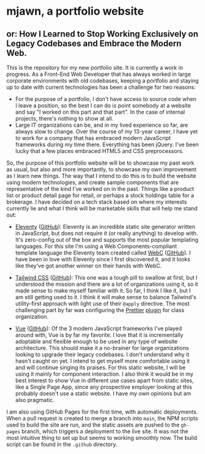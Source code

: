 # mjawn, a portfolio website

## or: How I Learned to Stop Working Exclusively on Legacy Codebases and Embrace the Modern Web.

This is the repository for my new portfolio site. It is currently a work in progress. As a Front-End Web Developer that has always worked in large corporate environments with old codebases, keeping a portfolio and staying up to date with current technologies has been a challenge for two reasons:

-   For the purpose of a portfolio, I don't have access to source code when I leave a position, so the best I can do is point somebody at a website and say "I worked on this part and that part". In the case of internal projects, there's nothing to show at all.
-   Large IT organizations can be, and in my lived experience so far, are always slow to change. Over the course of my 13-year career, I have yet to work for a company that has embraced modern JavaScript frameworks during my time there. Everything has been jQuery. I've been lucky that a few places embraced HTML5 and CSS preprocessors.

So, the purpose of this portfolio website will be to showcase my past work as usual, but also and more importantly, to showcase my own improvement as I learn new things. The way that I intend to do this is to build the website using modern technologies, and create sample components that are representative of the kind I've worked on in the past. Things like a product list or product detail page for retail, or perhaps a stock holdings table for a brokerage. I have decided on a tech stack based on where my interests currently lie and what I think will be marketable skills that will help me stand out:

-   [Eleventy](https://www.11ty.dev/) ([GitHub](https://github.com/11ty/eleventy/)): Eleventy is an incredible static site generator written in JavaScript, but does not require it (or really anything) to develop with. It's zero-config out of the box and supports the most popular templating languages. For this site I'm using a Web Components-compliant template language the Eleventy team created called [WebC](https://www.11ty.dev/docs/languages/webc/) ([GitHub](https://github.com/11ty/eleventy/)). I have been in love with Eleventy since I first discovered it, and it looks like they've got another winner on their hands with WebC.

-   [Tailwind CSS](https://tailwindcss.com/) ([GitHub](https://github.com/tailwindlabs/tailwindcss)): This one was a tough pill to swallow at first, but I understood the mission and there are a lot of organizations using it, so it made sense to make myself familiar with it. So far, I think I like it, but I am still getting used to it. I think it will make sense to balance Tailwind's utility-first approach with light use of their `@apply` directive. The most challenging part by far was configuring the [Prettier](https://prettier.io/) [plugin](https://github.com/tailwindlabs/prettier-plugin-tailwindcss) for class organization.

-   [Vue](https://vuejs.org/) ([GitHub](https://github.com/vuejs/)): Of the 3 modern JavaScript frameworks I've played around with, Vue is by far my favorite. I love that it is incrementally adoptable and flexible enough to be used in any type of website architecture. This should make it a no-brainer for large organizations looking to upgrade their legacy codebases. I don't understand why it hasn't caught on yet. I intend to get myself more comfortable using it and will continue singing its praises. For this static website, I will be using it mainly for component interaction. I also think it would be in my best interest to show Vue in different use cases apart from static sites, like a Single Page App, since any prospective employer looking at this probably doesn't use a static website. I have my own opinions but am also pragmatic.

I am also using GitHub Pages for the first time, with automatic deployments. When a pull request is created to merge a branch into `main`, the NPM scripts used to build the site are run, and the static assets are pushed to the `gh-pages` branch, which triggers a deployment to the live site. It was not the most intuitive thing to set up but seems to working smoothly now. The build script can be found in the `.github` directory.
